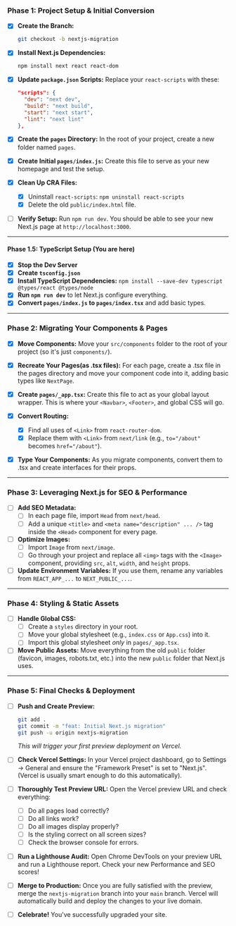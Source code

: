 ### **Phase 1: Project Setup & Initial Conversion**

*   [X] **Create the Branch:**
    ```bash
    git checkout -b nextjs-migration
    ```

*   [X] **Install Next.js Dependencies:**
    ```bash
    npm install next react react-dom
    ```

*   [X] **Update `package.json` Scripts:** Replace your `react-scripts` with these:
    ```json
    "scripts": {
      "dev": "next dev",
      "build": "next build",
      "start": "next start",
      "lint": "next lint"
    },
    ```

*   [X] **Create the `pages` Directory:** In the root of your project, create a new folder named `pages`.

*   [X] **Create Initial `pages/index.js`:** Create this file to serve as your new homepage and test the setup.

*   [X] **Clean Up CRA Files:**
    *   [X] Uninstall `react-scripts`: `npm uninstall react-scripts`
    *   [X] Delete the old `public/index.html` file.

*   [ ] **Verify Setup:** Run `npm run dev`. You should be able to see your new Next.js page at `http://localhost:3000`.

---
#### **Phase 1.5: TypeScript Setup (You are here)**

*   [X] **Stop the Dev Server**
*   [X] **Create `tsconfig.json`**
*   [X] **Install TypeScript Dependencies:** `npm install --save-dev typescript @types/react @types/node`
*   [X] **Run `npm run dev`** to let Next.js configure everything.
*   [X] **Convert `pages/index.js` to `pages/index.tsx`** and add basic types.

---

### **Phase 2: Migrating Your Components & Pages**

*   [X] **Move Components:** Move your `src/components` folder to the root of your project (so it's just `components/`).

*   [X] **Recreate Your Pages(as .tsx files):**  For each page, create a .tsx file in the pages directory and move your component code into it, adding basic types like `NextPage`.

*   [X] **Create `pages/_app.tsx`:** Create this file to act as your global layout wrapper. This is where your `<Navbar>`, `<Footer>`, and global CSS will go.

*   [X] **Convert Routing:**
    *   [X] Find all uses of `<Link>` from `react-router-dom`.
    *   [X] Replace them with `<Link>` from `next/link` (e.g., `to="/about"` becomes `href="/about"`).

*   [X] **Type Your Components:** As you migrate components, convert them to .tsx and create interfaces for their props.

---

### **Phase 3: Leveraging Next.js for SEO & Performance**

*   [ ] **Add SEO Metadata:**
    *   [ ] In each page file, import `Head` from `next/head`.
    *   [ ] Add a unique `<title>` and `<meta name="description" ... />` tag inside the `<Head>` component for every page.

*   [ ] **Optimize Images:**
    *   [ ] Import `Image` from `next/image`.
    *   [ ] Go through your project and replace all `<img>` tags with the `<Image>` component, providing `src`, `alt`, `width`, and `height` props.

*   [ ] **Update Environment Variables:** If you use them, rename any variables from `REACT_APP_...` to `NEXT_PUBLIC_...`.

---

### **Phase 4: Styling & Static Assets**

*   [ ] **Handle Global CSS:**
    *   [ ] Create a `styles` directory in your root.
    *   [ ] Move your global stylesheet (e.g., `index.css` or `App.css`) into it.
    *   [ ] Import this global stylesheet *only* in `pages/_app.tsx`.

*   [ ] **Move Public Assets:** Move everything from the old `public` folder (favicon, images, robots.txt, etc.) into the new `public` folder that Next.js uses.

---

### **Phase 5: Final Checks & Deployment**

*   [ ] **Push and Create Preview:**
    ```bash
    git add .
    git commit -m "feat: Initial Next.js migration"
    git push -u origin nextjs-migration
    ```
    *This will trigger your first preview deployment on Vercel.*

*   [ ] **Check Vercel Settings:** In your Vercel project dashboard, go to Settings -> General and ensure the "Framework Preset" is set to "Next.js". (Vercel is usually smart enough to do this automatically).

*   [ ] **Thoroughly Test Preview URL:** Open the Vercel preview URL and check everything:
    *   [ ] Do all pages load correctly?
    *   [ ] Do all links work?
    *   [ ] Do all images display properly?
    *   [ ] Is the styling correct on all screen sizes?
    *   [ ] Check the browser console for errors.

*   [ ] **Run a Lighthouse Audit:** Open Chrome DevTools on your preview URL and run a Lighthouse report. Check your new Performance and SEO scores!

*   [ ] **Merge to Production:** Once you are fully satisfied with the preview, merge the `nextjs-migration` branch into your `main` branch. Vercel will automatically build and deploy the changes to your live domain.

*   [ ] **Celebrate!** You've successfully upgraded your site.